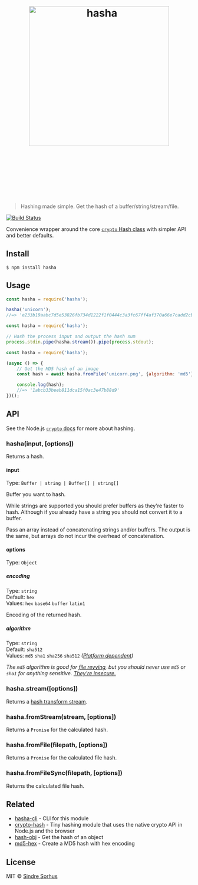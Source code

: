 <h1 align="center">
	<br>
	<br>
	<br>
	<img width="380" src="media/logo.svg" alt="hasha">
	<br>
	<br>
	<br>
	<br>
	<br>
</h1>

> Hashing made simple. Get the hash of a buffer/string/stream/file.

[![Build Status](https://travis-ci.org/sindresorhus/hasha.svg?branch=master)](https://travis-ci.org/sindresorhus/hasha)

Convenience wrapper around the core [`crypto` Hash class](https://nodejs.org/api/crypto.html#crypto_crypto_createhash_algorithm) with simpler API and better defaults.


## Install

```
$ npm install hasha
```


## Usage

```js
const hasha = require('hasha');

hasha('unicorn');
//=> 'e233b19aabc7d5e53826fb734d1222f1f0444c3a3fc67ff4af370a66e7cadd2cb24009f1bc86f0bed12ca5fcb226145ad10fc5f650f6ef0959f8aadc5a594b27'
```

```js
const hasha = require('hasha');

// Hash the process input and output the hash sum
process.stdin.pipe(hasha.stream()).pipe(process.stdout);
```

```js
const hasha = require('hasha');

(async () => {
	// Get the MD5 hash of an image
	const hash = await hasha.fromFile('unicorn.png', {algorithm: 'md5'});

	console.log(hash);
	//=> '1abcb33beeb811dca15f0ac3e47b88d9'
})();
```


## API

See the Node.js [`crypto` docs](https://nodejs.org/api/crypto.html#crypto_crypto_createhash_algorithm_options) for more about hashing.

### hasha(input, [options])

Returns a hash.

#### input

Type: `Buffer | string | Buffer[] | string[]`

Buffer you want to hash.

While strings are supported you should prefer buffers as they're faster to hash. Although if you already have a string you should not convert it to a buffer.

Pass an array instead of concatenating strings and/or buffers. The output is the same, but arrays do not incur the overhead of concatenation.

#### options

Type: `Object`

##### encoding

Type: `string`<br>
Default: `hex`<br>
Values: `hex` `base64` `buffer` `latin1`

Encoding of the returned hash.

##### algorithm

Type: `string`<br>
Default: `sha512`<br>
Values: `md5` `sha1` `sha256` `sha512` *([Platform dependent](https://nodejs.org/api/crypto.html#crypto_crypto_createhash_algorithm_options))*

*The `md5` algorithm is good for [file revving](https://github.com/sindresorhus/rev-hash), but you should never use `md5` or `sha1` for anything sensitive. [They're insecure.](http://googleonlinesecurity.blogspot.no/2014/09/gradually-sunsetting-sha-1.html)*

### hasha.stream([options])

Returns a [hash transform stream](https://nodejs.org/api/crypto.html#crypto_class_hash).

### hasha.fromStream(stream, [options])

Returns a `Promise` for the calculated hash.

### hasha.fromFile(filepath, [options])

Returns a `Promise` for the calculated file hash.

### hasha.fromFileSync(filepath, [options])

Returns the calculated file hash.


## Related

- [hasha-cli](https://github.com/sindresorhus/hasha-cli) - CLI for this module
- [crypto-hash](https://github.com/sindresorhus/crypto-hash) - Tiny hashing module that uses the native crypto API in Node.js and the browser
- [hash-obj](https://github.com/sindresorhus/hash-obj) - Get the hash of an object
- [md5-hex](https://github.com/sindresorhus/md5-hex) - Create a MD5 hash with hex encoding


## License

MIT © [Sindre Sorhus](https://sindresorhus.com)
